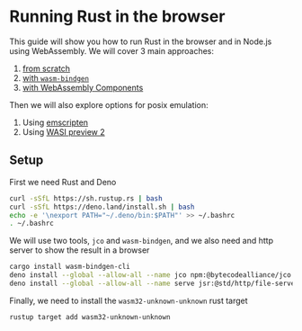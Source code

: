 # Running Rust in the browser

This guide will show you how to run Rust in the browser and in Node.js using WebAssembly.
We will cover 3 main approaches:
1. [from scratch](./scratch.md)
2. [with `wasm-bindgen`](./wasm-bindgen.md)
3. [with WebAssembly Components](./component.md)

Then we will also explore options for posix emulation:
1. Using [emscripten](./emscripten.md)
2. Using [WASI preview 2](./wasip2.md)

## Setup

First we need Rust and Deno
```bash
curl -sSfL https://sh.rustup.rs | bash
curl -sSfL https://deno.land/install.sh | bash
echo -e '\nexport PATH="~/.deno/bin:$PATH"' >> ~/.bashrc
. ~/.bashrc
```

We will use two tools, `jco` and `wasm-bindgen`, and we also need and http server to show the result in a browser
```bash
cargo install wasm-bindgen-cli
deno install --global --allow-all --name jco npm:@bytecodealliance/jco
deno install --global --allow-all --name serve jsr:@std/http/file-server
```

Finally, we need to install the `wasm32-unknown-unknown` rust target
```bash
rustup target add wasm32-unknown-unknown
```
